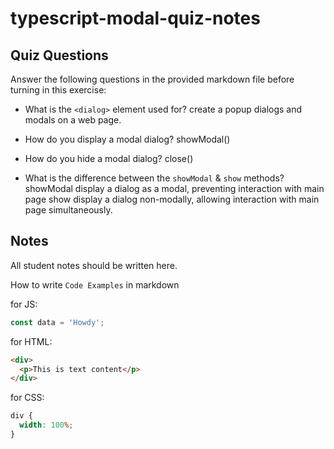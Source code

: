 # typescript-modal-quiz-notes

## Quiz Questions

Answer the following questions in the provided markdown file before turning in this exercise:

- What is the `<dialog>` element used for?
  create a popup dialogs and modals on a web page.

- How do you display a modal dialog?
  showModal()

- How do you hide a modal dialog?
  close()

- What is the difference between the `showModal` & `show` methods?
  showModal display a dialog as a modal, preventing interaction with main page
  show display a dialog non-modally, allowing interaction with main page simultaneously.

## Notes

All student notes should be written here.

How to write `Code Examples` in markdown

for JS:

```javascript
const data = 'Howdy';
```

for HTML:

```html
<div>
  <p>This is text content</p>
</div>
```

for CSS:

```css
div {
  width: 100%;
}
```
